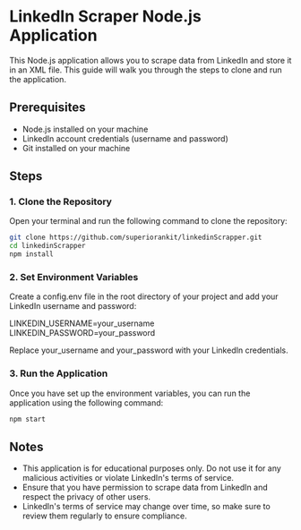 # LinkedIn Scraper Node.js Application

This Node.js application allows you to scrape data from LinkedIn and store it in an XML file. This guide will walk you through the steps to clone and run the application.

## Prerequisites

- Node.js installed on your machine
- LinkedIn account credentials (username and password)
- Git installed on your machine

## Steps

### 1. Clone the Repository

Open your terminal and run the following command to clone the repository:

```bash
git clone https://github.com/superiorankit/linkedinScrapper.git
cd linkedinScrapper
npm install
```

### 2. Set Environment Variables

Create a config.env file in the root directory of your project and add your LinkedIn username and password:

LINKEDIN_USERNAME=your_username<br/>
LINKEDIN_PASSWORD=your_password

Replace your_username and your_password with your LinkedIn credentials.

### 3. Run the Application

Once you have set up the environment variables, you can run the application using the following command:

```bash
npm start
```

## Notes

- This application is for educational purposes only. Do not use it for any malicious activities or violate LinkedIn's terms of service.
- Ensure that you have permission to scrape data from LinkedIn and respect the privacy of other users.
- LinkedIn's terms of service may change over time, so make sure to review them regularly to ensure compliance.